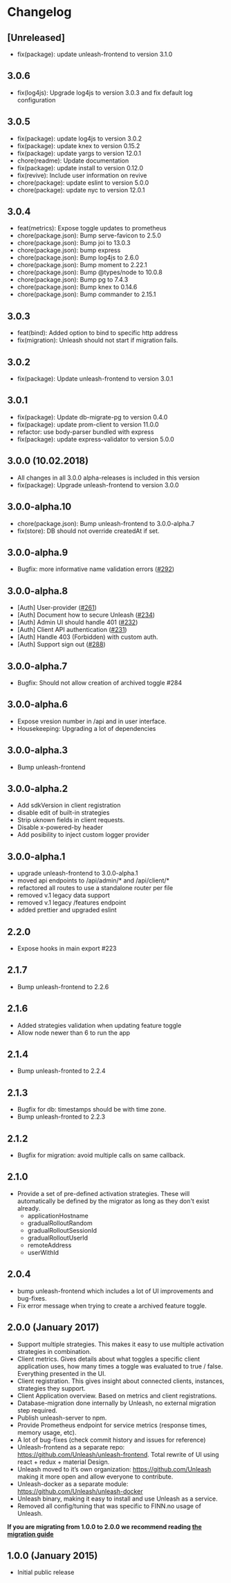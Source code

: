 # Changelog

## [Unreleased]
- fix(package): update unleash-frontend to version 3.1.0

## 3.0.6
- fix(log4js): Upgrade log4js to version 3.0.3 and fix default log configuration

## 3.0.5
- fix(package): update log4js to version 3.0.2
- fix(package): update knex to version 0.15.2
- fix(package): update yargs to version 12.0.1
- chore(readme): Update documentation
- fix(package): update install to version 0.12.0
- fix(revive): Include user information on revive 
- chore(package): update eslint to version 5.0.0
- chore(package): update nyc to version 12.0.1

## 3.0.4
- feat(metrics): Expose toggle updates to prometheus
- chore(package.json): Bump serve-favicon to 2.5.0
- chore(package.json): Bump joi to 13.0.3
- chore(package.json): bump express
- chore(package.json): Bump log4js to 2.6.0
- chore(package.json): Bump moment to 2.22.1
- chore(package.json): Bump @types/node to 10.0.8
- chore(package.json): Bump pg to 7.4.3
- chore(package.json): Bump knex to 0.14.6
- chore(package.json): Bump commander to 2.15.1

## 3.0.3
- feat(bind): Added option to bind to specific http address
- fix(migration): Unleash should not start if migration fails.

## 3.0.2
- fix(package): Update unleash-frontend to version 3.0.1 

## 3.0.1
- fix(package): Update db-migrate-pg to version 0.4.0
- fix(package): update prom-client to version 11.0.0
- refactor: use body-parser bundled with express
- fix(package): update express-validator to version 5.0.0

## 3.0.0 (10.02.2018)
- All changes in all 3.0.0 alpha-releases is included in this version
- fix(package): Upgrade unleash-frontend to version 3.0.0


## 3.0.0-alpha.10
- chore(package.json): Bump unleash-frontend to 3.0.0-alpha.7
- fix(store): DB should not override createdAt if set.

## 3.0.0-alpha.9
- Bugfix: more informative name validation errors ([#292](https://github.com/Unleash/unleash/pull/292))

## 3.0.0-alpha.8
- [Auth] User-provider ([#261](https://github.com/Unleash/unleash/issues/261))
- [Auth] Document how to secure Unleash ([#234](https://github.com/Unleash/unleash/issues/234))
- [Auth] Admin UI should handle 401 ([#232](https://github.com/Unleash/unleash/issues/232))
- [Auth] Client API authentication ([#231](https://github.com/Unleash/unleash/issues/231))
- [Auth] Handle 403 (Forbidden) with custom auth.
- [Auth] Support sign out ([#288](https://github.com/Unleash/unleash/issues/288))

## 3.0.0-alpha.7
- Bugfix: Should not allow creation of archived toggle #284

## 3.0.0-alpha.6
- Expose vresion number in /api and in user interface. 
- Housekeeping: Upgrading a lot of dependencies

## 3.0.0-alpha.3
- Bump unleash-frontend

## 3.0.0-alpha.2
- Add sdkVersion in client registration
- disable edit of built-in strategies
- Strip uknown fields in client requests.
- Disable x-powered-by header
- Add posibility to inject custom logger provider

## 3.0.0-alpha.1
- upgrade unleash-frontend to 3.0.0-alpha.1
- moved api endpoints to /api/admin/* and /api/client/*
- refactored all routes to use a standalone router per file
- removed v.1 legacy data support
- removed v.1 legacy /features endpoint
- added prettier and upgraded eslint

## 2.2.0
- Expose hooks in main export #223

## 2.1.7
- Bump unleash-frontend to 2.2.6

## 2.1.6
- Added strategies validation when updating feature toggle
- Allow node newer than 6 to run the app

## 2.1.4
- Bump unleash-fronted to 2.2.4

## 2.1.3
- Bugfix for db: timestamps should be with time zone.
- Bump unleash-fronted to 2.2.3

## 2.1.2
- Bugfix for migration: avoid multiple calls on same callback.

## 2.1.0
- Provide a set of pre-defined activation strategies. These will automatically be defined by the migrator as long as they don't exist already. 
    - applicationHostname
    - gradualRolloutRandom
    - gradualRolloutSessionId
    - gradualRolloutUserId
    - remoteAddress
    - userWithId

## 2.0.4
- bump unleash-frontend which includes a lot of UI improvements and bug-fixes.
- Fix error message when trying to create a archived feature toggle. 

## 2.0.0 (January 2017)

- Support multiple strategies. This makes it easy to use multiple activation strategies in combination.
- Client metrics. Gives details about what toggles a specific client application uses, how many times a toggle was evaluated to true / false. Everything presented in the UI. 
- Client registration. This gives insight about connected clients, instances, strategies they support. 
- Client Application overview. Based on metrics and client registrations.
- Database-migration done internally by Unleash, no external migration step required. 
- Publish unleash-server to npm. 
- Provide Prometheus endpoint for service metrics (response times, memory usage, etc).
- A lot of bug-fixes (check commit history and issues for reference)
- Unleash-frontend as a separate repo: https://github.com/Unleash/unleash-frontend. Total rewrite of UI using react + redux + material Design. 
- Unleash moved to it’s own organization: https://github.com/Unleash making it more open and allow everyone to contribute. 
- Unleash-docker as a separate module: https://github.com/Unleash/unleash-docker 
- Unleash binary, making it easy to install and use Unleash as a service. 
- Removed all config/tuning that was specific to FINN.no usage of Unleash.

**If you are migrating from 1.0.0 to 2.0.0 we recommend reading [the migration guide](https://github.com/Unleash/unleash/blob/master/docs/migration-guide.md)**



## 1.0.0 (January 2015)
- Initial public release

